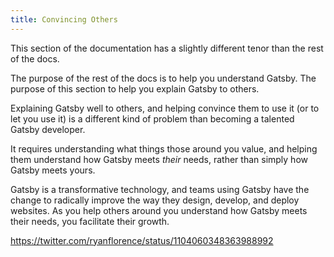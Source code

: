 ```yaml
---
title: Convincing Others
---
```


This section of the documentation has a slightly different tenor than the rest of the docs.

The purpose of the rest of the docs is to help you understand Gatsby. The purpose of this section to help you explain Gatsby to others.

Explaining Gatsby well to others, and helping convince them to use it (or to let you use it) is a different kind of problem than becoming a talented Gatsby developer.

It requires understanding what things those around you value, and helping them understand how Gatsby meets _their_ needs, rather than simply how Gatsby meets yours.

Gatsby is a transformative technology, and teams using Gatsby have the change to radically improve the way they design, develop, and deploy websites. As you help others around you understand how Gatsby meets their needs, you facilitate their growth.

https://twitter.com/ryanflorence/status/1104060348363988992
